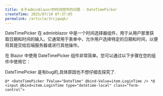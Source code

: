 ```yaml
---
title: 关于adminblazor的时间控件的问题 - DateTimePicker
createTime: 2025/07/10 07:37:05
permalink: /article/3rcjqwqk/
---
```


DateTimePicker 在 adminblazor 中是一个时间选择器组件，用于从用户那里获取日期和时间的输入。它通常用于表单中，允许用户选择特定的日期和时间，以便将其提交给后端服务器或进行其他操作。

在 Blazor 中使用 DateTimePicker 组件非常简单。您可以通过以下步骤在您的组件中使用它：

DateTimePicker 是有bug的,具体原因也不想仔细去探究了.

```
@* <DateTimePicker TValue="DateTime" @bind-Value=item.LoginTime /> *@
<input @bind=item.LoginTime type="datetime-local" class="form-control">
```